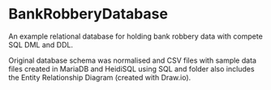 # BankRobberyDatabase
An example relational database for holding bank robbery data with compete SQL DML and DDL.

Original database schema was normalised and CSV files with sample data files created in MariaDB and HeidiSQL using SQL and folder also includes the Entity Relationship Diagram (created with Draw.io).
